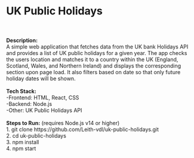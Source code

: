 <h1>UK Public Holidays</h1>
<br>
<br>
<b>Description:</b>
<br>
A simple web application that fetches data from the UK bank Holidays API and provides a list of UK public holidays for a given year. The app checks the users location and matches it to a country within the UK (England, Scotland, Wales, and Northern Ireland) and displays the corresponding section upon page load. It also filters based on date so that only future holiday dates will be shown.
<br>
<br>
<b>Tech Stack:</b>
<br>
-Frontend: HTML, React, CSS
<br>
-Backend: Node.js
<br>
-Other: UK Public Holidays API
<br>
<br>
<b>Steps to Run:</b>
(requires Node.js v14 or higher)
<br>
1. git clone https://github.com/Leith-vdl/uk-public-holidays.git
<br>
2. cd uk-public-holidays
<br>
3. npm install
<br>
4. npm start
